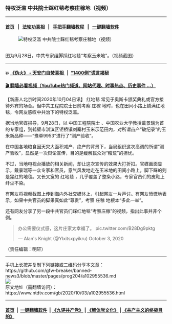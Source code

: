 ### 特权泛滥 中共院士踩红毯考察庄稼地（视频）
------------------------

#### [首页](https://github.com/gfw-breaker/banned-news3/blob/master/README.md) &nbsp;&nbsp;|&nbsp;&nbsp; [法轮功真相](https://github.com/begood0513/basic/blob/master/README.md)  &nbsp;&nbsp;|&nbsp;&nbsp; [手把手翻墙教程](https://github.com/gfw-breaker/guides/wiki)  &nbsp;&nbsp;|&nbsp;&nbsp; [一键翻墙软件](https://github.com/gfw-breaker/nogfw/blob/master/README.md)  



<div><div class="featured_image">
 <figure>
  <img alt="特权泛滥 中共院士踩红毯考察庄稼地（视频）" src="https://i.ntdtv.com/assets/uploads/2020/10/EjaTlXvX0AAcGCH.jpg"/>
 </figure><br/>
 <span class="caption">
  图为9月28日，中共专家组脚踩红地毯“考察玉米地”。（视频截图）
 </span>
</div>
</div><hr/>

#### 💥 [《伪火》 - 天安门自焚真相 ](http://158.247.195.190:10000/videos/blog/weihuo.html)&nbsp; |&nbsp; [“1400例”谎言揭秘  ](http://158.247.195.190:10000/videos/blog/jiexi1400.html)

#### [ 🎬  翻墙必看视频（YouTube热门频道、网站代理、时事热点、历史事件 ...）](https://github.com/gfw-breaker/links/blob/master/banned.md)

<div><div class="post_content" itemprop="articleBody">
 <p>
  【新唐人北京时间2020年10月04日讯】
  <ok href="https://www.ntdtv.com/gb/红地毯.htm">
   红地毯
  </ok>
  常见于奥斯卡颁奖典礼或官方接待外宾的场合。但中共工程院院士日前考察
  <ok href="https://www.ntdtv.com/gb/庄稼.htm">
   庄稼
  </ok>
  地时，也在田间小路上铺满红地毯，令网友感叹中共治下的特权泛滥。
 </p>
 <p>
  据当地官媒报导，9月28日，以
  <ok href="https://www.ntdtv.com/gb/中国工程院院士.htm">
   中国工程院院士
  </ok>
  、中国农业大学教授戴景瑞为首的专家组，到鹤壁市淇滨区钜桥镇刘寨村玉米示范田内，对所谓亩产“破纪录”的玉米新品种——“豫单9953”进行了“测产验收”。
 </p>
 <p>
  在中国各地粮食因天灾大面积减产、绝产的背景下，当局组织这次高调的所谓“测产验收”，显然是一次舆论宣传，目的是缓解民众对“粮荒”的担忧。
 </p>
 <p>
  不过，当地电视台播放的相关新闻，却让这次宣传的效果大打折扣。官媒画面显示，戴景瑞等一众专家和官员，意气风发地走在玉米地的田间小路上，脚下踩的则是猩红的地毯。又长又宽的
  <ok href="https://www.ntdtv.com/gb/红地毯.htm">
   红地毯
  </ok>
  ，几乎覆盖了整条小路，专家官员们的皮鞋上纤尘不染。
 </p>
 <p>
  有网友将视频截图上传到海内外社交媒体上，引起网友一片声讨。有网友愤慨地表示，如果中共官员的脚果真如此“尊贵”，考察
  <ok href="https://www.ntdtv.com/gb/庄稼.htm">
   庄稼
  </ok>
  地根本“多此一举”。
 </p>
 <p>
  还有网友分享了另一段中共官员们踩红地毯“考察庄稼”的视频，指出此事并非个例。
 </p>
 <blockquote class="twitter-tweet" data-dnt="true" data-width="500">
  <p dir="ltr" lang="zh">
   办公需要仪式感，这片庄家太幸福了。
   <ok href="https://t.co/B28Dg9pktg">
    pic.twitter.com/B28Dg9pktg
   </ok>
  </p>
  <p>
   — Alan's Knight (@Ylxitsxpyikru)
   <ok href="https://twitter.com/Ylxitsxpyikru/status/1312502031660191745?ref_src=twsrc%5Etfw">
    October 3, 2020
   </ok>
  </p>
 </blockquote>
 <p>
  <script async="" charset="utf-8" src="https://platform.twitter.com/widgets.js">
  </script>
 </p>
 <p>
  <p>
   （责任编辑：明轩）
  </p>
  <div class="single_ad">
  </div>
 </p>
</div>
</div>
<hr/>
手机上长按并复制下列链接或二维码分享本文章：<br/>
https://github.com/gfw-breaker/banned-news3/blob/master/pages/prog204/a102955536.md <br/>
<a href='https://github.com/gfw-breaker/banned-news3/blob/master/pages/prog204/a102955536.md'><img src='https://github.com/gfw-breaker/banned-news3/blob/master/pages/prog204/a102955536.md.png'/></a> <br/>
原文地址（需翻墙访问）：https://www.ntdtv.com/gb/2020/10/03/a102955536.html


------------------------
#### [首页](https://github.com/gfw-breaker/banned-news3/blob/master/README.md) &nbsp;|&nbsp; [一键翻墙软件](https://github.com/gfw-breaker/nogfw/blob/master/README.md) &nbsp;| [《九评共产党》](https://github.com/gfw-breaker/9ping.md/blob/master/README.md#九评之一评共产党是什么) | [《解体党文化》](https://github.com/gfw-breaker/jtdwh.md/blob/master/README.md) | [《共产主义的终极目的》](https://github.com/gfw-breaker/gczydzjmd.md/blob/master/README.md)


<img src='http://gfw-breaker.win/banned-news3/pages/prog204/a102955536.md' width='0px' height='0px'/>